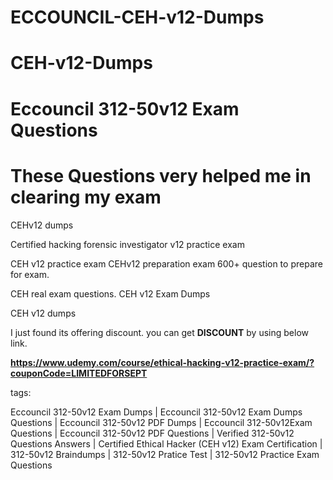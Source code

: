 # ECCOUNCIL-CEH-v12-Dumps
# CEH-v12-Dumps
# Eccouncil 312-50v12 Exam Questions
# These Questions very helped me in clearing my exam
CEHv12 dumps

Certified hacking forensic investigator v12 practice exam

CEH v12 practice exam 
CEHv12 preparation exam 600+ question to prepare for exam.

CEH real exam questions.
CEH v12 Exam Dumps

CEH v12 dumps

I just found its offering discount. you can get **DISCOUNT** by using below link.

**https://www.udemy.com/course/ethical-hacking-v12-practice-exam/?couponCode=LIMITEDFORSEPT**

tags:

Eccouncil 312-50v12 Exam Dumps | Eccouncil 312-50v12 Exam Dumps Questions | Eccouncil 312-50v12 PDF Dumps | Eccouncil 312-50v12Exam Questions | Eccouncil 312-50v12 PDF Questions | Verified 312-50v12 Questions Answers | Certified Ethical Hacker (CEH v12) Exam Certification | 312-50v12 Braindumps | 312-50v12 Pratice Test | 312-50v12 Practice Exam Questions


